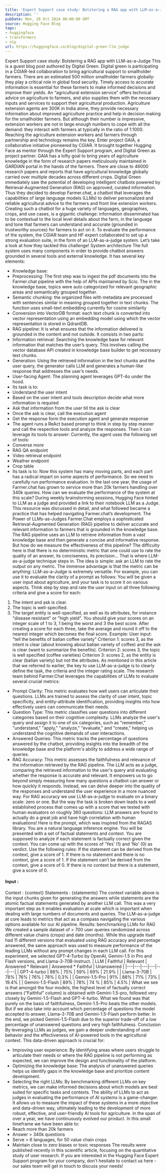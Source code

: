 ```yaml
---
title: 'Expert Support case study: Bolstering a RAG app with LLM-as-a-Judge'
description: ''
pubDate: Mon, 28 Oct 2024 00:00:00 GMT
source: Hugging Face Blog
tags:
- huggingface
- transformers
- nlp
url: https://huggingface.co/blog/digital-green-llm-judge
---
```


Expert Support case study: Bolstering a RAG app with LLM-as-a-Judge
This is a guest blog post authored by Digital Green. Digital green is participating in a CGIAR-led collaboration to bring agricultural support to smallholder farmers.
There are an estimated 500 million smallholder farmers globally: they play a critical role in global food security. Timely access to accurate information is essential for these farmers to make informed decisions and improve their yields.
An “agricultural extension service” offers technical advice on agriculture to farmers, and also supplies them with the necessary inputs and services to support their agricultural production.
Agriculture extension agents are 300K in India alone, they provide necessary information about improved agriculture practice and help in decision making for the smallholder farmers.
But although their number is impressive, extension workers are not in large enough numbers to cope with all the demand: they interact with farmers at typically in the ratio of 1:1000. Reaching the agriculture extension workers and farmers through partnership and technology remains the key.
Enter project GAIA, a collaborative initiative pioneered by CGIAR.
It brought together Hugging Face as mentor through the Expert Support program, and Digital Green as project partner.
GAIA has a lofty goal to bring years of agriculture knowledge in the form of research papers meticulously maintained in GARDIAN portal in the hands of the farmers. There are close to 46000 research papers and reports that have agricultural knowledge globally carried over multiple decades across different crops.
Digital Green immediately saw the potential of developing intelligent chatbots powered by Retrieval-Augmented Generation (RAG) on approved, curated information. Thus they decided to develop Farmer.chat, a chatbot that leverages the capabilities of large language models (LLMs) to deliver personalized and reliable agricultural advice to the farmers and front line extension workers.
Creating such a chatbot for a huge variety of languages, geographies, crops, and use cases, is a gigantic challenge: information disseminated has to be contextual to the local level details about the farm, in the language and tone that farmers can understand and accurate (grounded in trustworthy sources) for farmers to act on it. To evaluate the performance of the system, the CGIAR team and HF expert collaborated to set up a strong evaluation suite, in the form of an LLM-as-a-judge system.
Let’s take a look at how they tackled this challenge!
System architecture
The full system uses many components in order to provide chatbot answers grounded in several tools and external knowledge. It has several key elements:
- Knowledge base:
- Preprocessing: The first step was to ingest the pdf documents into the Farmer.chat pipeline with the help of APIs maintained by Scio. The in the knowledge base, topics were auto categorized for relevant geographic areas and semantically grouped together.
- Semantic chunking: the organized files with metadata are processed with sentences similar in meaning grouped together in text chunks. The function uses small-text embedding currently for cosine similarity
- Conversion into VectorDB format: each text chunk is converted into vector representation using an embedding model using which the vector representation is stored in QdrantDB.
- RAG pipeline: It is what ensures that the information delivered is grounded in the content and not outside. It consists in two parts:
- Information retrieval: Searching the knowledge base for relevant information that matches the user’s query. This involves calling the vector database API created in knowledge base builder to get necessary text chunks.
- Generation: Using the retrieved information in the text chunks and the user query, the generator calls LLM and generates a human-like response that addresses the user’s needs.
- User-facing Agent: The planning agent leverages GPT-4o under the hood.
- Its task is to:
- Understand the user intent
- Based on the user intent and tools description decide what more information is required
- Ask that information from the user till the ask is clear
- Once the ask is clear, call the execution agent
- Get the response form the execution agent and generate response
- The agent runs a ReAct based prompt to think in step by step manner and call the respective tools and analyze the responses. Then it can leverage its tools to answer: Currently, the agent uses the following set of tools:
- Converse more
- RAG QA endpoint
- Video retrieval endpoint
- Weather endpoint
- Crop table
- Its task is to:
Now this system has many moving parts, and each part has a radical impart on some aspects of performance. So we need to carefully run performance evaluation.
In the last one year, the usage of Farmer.chat has grown to service more than 20k farmers handling over 340k queries. How can we evaluate the performance of the system at this scale?
During weekly brainstorming sessions, Hugging Face hinted to LLM as a judge and provided a link to their notebook LLM as a Judge. This resource was discussed in detail, and what followed became a practice that has helped navigating Farmer.chat’s development.
The Power of LLMs-as-Judges
Farmer.Chat employs a sophisticated Retrieval-Augmented Generation (RAG) pipeline to deliver accurate and relevant information to farmers that is grounded in the knowledge base. The RAG pipeline uses an LLM to retrieve information from a vast knowledge base and then generate a concise and informative response.
But how do we measure the effectiveness of this pipeline?
The difficulty here is that there is no deterministic metric that one could use to rate the quality of an answer, its conciseness, its precision...
That is where LLM-as-a-judge technique steps in. The idea is simple: ask an LLM to rate the output on any metric. The immense advantage is that the metric can be anything: LLM-as-a-Judge is extremely versatile.
For example, you can use it to evaluate the clarity of a prompt as follows:
You will be given a user input about agriculture, and your task is to score it on various aspects.
Think step by step and rate the user input on all three following criteria and give a score for each:
1) The intent and ask is clear.
2) The topic is well-specified.
3) The target entity is well-specified, as well as its attributes, for instance "disease resistant" or "high yield".
You should give your scores on an integer scale of 1 to 3, 1 being the worst and 3 the best score.
After creating a score for each three, take the average and round it off to the nearest integer which becomes the final score.
Example:
User input: "tell the benefits of batian coffee variety"
Criterion 1: scores 3, as the intent is clear (about knowing about batian variety of coffee) and the ask is clear (want to summarize the benefits).
Criterion 2: scores 3, the topic is well specified (coffee varieties)
Criterion 3: scores 2, as the entity is clear (batian variety) but not the attributes.
As mentioned in this article that we referred to earlier, the key to use LLM-as-a-judge is to clearly define the task, the criteria and the integer rating scale.
The research team behind Farmer.Chat leverages the capabilities of LLMs to evaluate several crucial metrics:
- Prompt Clarity: This metric evaluates how well users can articulate their questions. LLMs are trained to assess the clarity of user intent, topic specificity, and entity-attribute identification, providing insights into how effectively users can communicate their needs.
- Question Type: This metric classifies user questions into different categories based on their cognitive complexity. LLMs analyze the user's query and assign it to one of six categories, such as "remember," "understand," "apply," "analyze," "evaluate," and "create," helping us understand the cognitive demands of user interactions.
- Answered Queries: This metric tracks the percentage of questions answered by the chatbot, providing insights into the breadth of the knowledge base and the platform's ability to address a wide range of queries.
- RAG Accuracy: This metric assesses the faithfulness and relevance of the information retrieved by the RAG pipeline. The LLM acts as a judge, comparing the retrieved information to the user's query and evaluating whether the response is accurate and relevant.
It empowers us to go beyond simply measuring how many questions a chatbot can answer or how quickly it responds. Instead, we can delve deeper into the quality of the responses and understand the user experience in a more nuanced way.
For RAG accuracy we use LLM-as-a-judge to evaluate on a binary scale: zero or one. But the way the task is broken down leads to a well established process that comes up with a score that we tested with human evaluators on roughly 360 questions: LLM answers are found to actually do a great job and have high correlation with human evaluations!
Here is the prompt, which was inspired from the RAGAS library.
You are a natural language inference engine. You will be presented with a set of factual statements and context. You are supposed to analyze if each statement is factually correct given the context. You can come up with the scores of 'Yes' (1) and 'No' (0) as verdict.
Use the following rules:
If the statement can be derived from the context, give a score of 1.
If there is no statement and there is no context, give a score of 1.
If the statement can’t be derived from the context, give a score of 0.
If there is no context but there is a statement, give a score of 0.
#### Input :
Context : {context}
Statements : {statements}
The context variable above is the input chunks given for generating the answers while statements are the atomic factual statements generated by another LLM call.
This was a very important step as it enables evaluation at scale which is important when dealing with large numbers of documents and queries. The LLM-as-a-judge at core leads to metrics that act as a compass navigating the various options available for our AI pipeline.
Results: benchmarking LLMs for RAG
We created a sample dataset of > 700 user queries randomized across different value chains (crops) and date (months). While this upgrade itself had 11 different versions that evaluated using RAG accuracy and percentage answered, the same approach was used to measure performance of the leading LLMs without any prompt changes in each LLM call. For this experiment, we selected GPT-4-Turbo by OpenAI, Gemini-1.5 in Pro and Flash versions, and Llama-3-70B-Instruct.
| LLM | Faithful | Relevant | Answered * Relevant | Answered * Faithful | Unanswered |
|---|---|---|---|---|---|
| GPT-4-turbo | 88% | 75% | 59% | 69% | 21.9% |
| Llama-3-70B | 78% | 76% | 76% | 78% | 0.3% |
| Gemini-1.5-Pro | 91% | 88% | 71% | 73% | 19.4% |
| Gemini-1.5-Flash | 89% | 78% | 74 % | 85% | 4.5% |
What we see is that amongst the four models, the highest level of factually correct answers (“Faithful” column) is obtained with Gemini-1.5-pro, followed very closely by Gemini-1.5-Flash and GPT-4-turbo.
What we found was that purely on the basis of faithfulness, Gemini-1.5-Pro beats the other models. But if we also take into account which percentage of questions the model accepted to answer, Llama-3-70B and Gemini-1.5-Flash perform better.
In the end, we picked Gemini-1.5-Flash due to the superior trade-off of a low percentage of unanswered questions and very high faithfulness.
Conclusion
By leveraging LLMs as judges, we gain a deeper understanding of user behavior and the effectiveness of AI-powered tools in the agricultural context. This data-driven approach is crucial for:
- Improving user experience: By identifying areas where users struggle to articulate their needs or where the RAG pipeline is not performing as expected, we can improve the design and functionality of the platform.
- Optimizing the knowledge base: The analysis of unanswered queries helps us identify gaps in the knowledge base and prioritize content development.
- Selecting the right LLMs: By benchmarking different LLMs on key metrics, we can make informed decisions about which models are best suited for specific tasks and contexts.
The ability of LLMs to act as judges in evaluating the performance of AI systems is a game-changer. It allows us to measure the impact of these systems in a more objective and data-driven way, ultimately leading to the development of more robust, effective, and user-friendly AI tools for agriculture.
In the span of over a year, we have continuously evolved our product. In this small timeframe we have been able to:
- Reach more than 20k farmers
- Answer > 340k questions
- Serve > 6 languages, for 50 value chain crops
- Maintain close to zero biases or toxic responses
The results were published recently in this scientific article, focusing on the quantitative study of user research.
If you are interested in the Hugging Face Expert Support program for your company, don't hesitate to contact us here - our sales team will get in touch to discuss your needs!